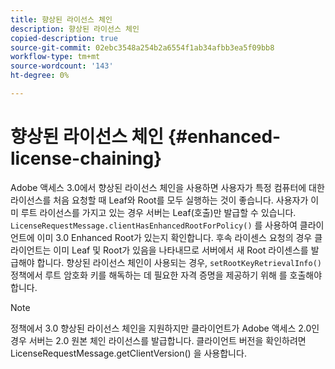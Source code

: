 ```yaml
---
title: 향상된 라이선스 체인
description: 향상된 라이선스 체인
copied-description: true
source-git-commit: 02ebc3548a254b2a6554f1ab34afbb3ea5f09bb8
workflow-type: tm+mt
source-wordcount: '143'
ht-degree: 0%

---
```


# 향상된 라이선스 체인 {#enhanced-license-chaining}

Adobe 액세스 3.0에서 향상된 라이선스 체인을 사용하면 사용자가 특정 컴퓨터에 대한 라이선스를 처음 요청할 때 Leaf와 Root를 모두 실행하는 것이 좋습니다. 사용자가 이미 루트 라이선스를 가지고 있는 경우 서버는 Leaf(호출)만 발급할 수 있습니다. `LicenseRequestMessage.clientHasEnhancedRootForPolicy()` 를 사용하여 클라이언트에 이미 3.0 Enhanced Root가 있는지 확인합니다. 후속 라이센스 요청의 경우 클라이언트는 이미 Leaf 및 Root가 있음을 나타내므로 서버에서 새 Root 라이센스를 발급해야 합니다. 향상된 라이선스 체인이 사용되는 경우, `setRootKeyRetrievalInfo()` 정책에서 루트 암호화 키를 해독하는 데 필요한 자격 증명을 제공하기 위해 를 호출해야 합니다.

>[!NOTE]
>
>정책에서 3.0 향상된 라이선스 체인을 지원하지만 클라이언트가 Adobe 액세스 2.0인 경우 서버는 2.0 원본 체인 라이선스를 발급합니다. 클라이언트 버전을 확인하려면 LicenseRequestMessage.getClientVersion() 을 사용합니다.
